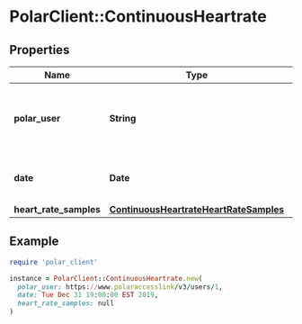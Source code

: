 # PolarClient::ContinuousHeartrate

## Properties

| Name | Type | Description | Notes |
| ---- | ---- | ----------- | ----- |
| **polar_user** | **String** | Absolute link to user owning the continuous heart rate samples | [optional] |
| **date** | **Date** | Result date of the Continuous Heart Rate | [optional] |
| **heart_rate_samples** | [**ContinuousHeartrateHeartRateSamples**](ContinuousHeartrateHeartRateSamples.md) |  | [optional] |

## Example

```ruby
require 'polar_client'

instance = PolarClient::ContinuousHeartrate.new(
  polar_user: https://www.polaraccesslink/v3/users/1,
  date: Tue Dec 31 19:00:00 EST 2019,
  heart_rate_samples: null
)
```

